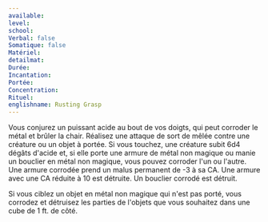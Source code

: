 ```yaml
---
available: 
level: 
school: 
Verbal: false
Somatique: false
Matériel: 
detailmat: 
Durée: 
Incantation: 
Portée: 
Concentration: 
Rituel: 
englishname: Rusting Grasp
---
```

Vous conjurez un puissant acide au bout de vos doigts, qui peut corroder le métal et brûler la chair. Réalisez une attaque de sort de mêlée contre une créature ou un objet à portée. Si vous touchez, une créature subit 6d4 dégâts d'acide et, si elle porte une armure de métal non magique ou manie un bouclier en métal non magique, vous pouvez corroder l'un ou l'autre. Une armure corrodée prend un malus permanent de -3 à sa CA. Une armure avec une CA réduite à 10 est détruite. Un bouclier corrodé est détruit.

Si vous ciblez un objet en métal non magique qui n'est pas porté, vous corrodez et détruisez les parties de l'objets que vous souhaitez dans une cube de 1 ft. de côté.

